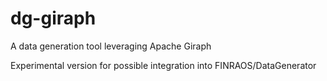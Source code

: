 dg-giraph
=========

A data generation tool leveraging Apache Giraph

Experimental version for possible integration into FINRAOS/DataGenerator
